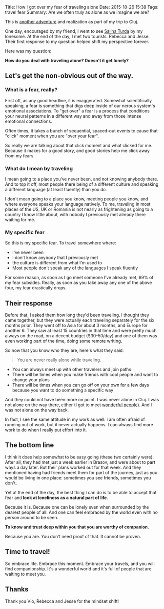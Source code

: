 Title: How I got over my fear of traveling alone
Date: 2015-10-26 15:38
Tags: travel fear
Summary: Are we often truly as alone as we imagine we are?

This is [another adventure](/2015/10/how-a-bus-trip-from-bucharest-to-cluj-changed-my-life/) and realization as part of my trip to Cluj.

One day, encouraged by my friend, I went to see [Salina Turda](https://en.wikipedia.org/wiki/Salina_Turda) by my lonesome. At the end of the day, I met two tourists: Rebecca and Jesse. Their first response to my question helped shift my perspective forever.

Here was my question:

**How do you deal with traveling alone? Doesn't it get lonely?**

## Let's get the non-obvious out of the way.

### What is a fear, really?

First off, as any good headline, it is exaggerated. Somewhat scientifically speaking, a fear is something that digs deep inside of our nerous system's emotional associations. To "get over" a fear is a process that conditions your neural patterns in a different way and away from those intense emotional connections.

Often times, it takes a bunch of sequential, spaced-out events to cause that "click" moment when you are "over your fear".

So really we are talking about that click moment and what clicked for me. Because it makes for a good story, and good stories help me click away from my fears.

### What do I mean by traveling

I mean going to a place you've never been, and not knowing anybody there. And to top it off, most people there being of a different culture and speaking a different language (at least fluently) than you do.

I don't mean going to a place you know, meeting people you know, and where everyone speaks your language natively. To me, traveling in most places of the US, UK or Romania is not nearly as frightening as going to a country I know little about, with nobody I previously met already there waiting for me.

### My specific fear

So this is my specific fear. To travel somewhere where:

* I've never been
* I don't know anybody that I previously met
* the culture is different from what I'm used to
* Most people don't speak any of the languages I speak fluently

For some reason, as soon as I go meet someone I've already met, 99% of my fear subsides. Really, as soon as you take away any one of the above four, my fear drastically drops.

## Their response

Before that, I asked them how long they'd been traveling. I thought they came together, but they were actually each traveling separately for the six months prior. They went off to Asia for about 3 months, and Europe for another 6. They saw at least 15 countries in that time and were pretty much always on the road, on a decent budget ($30-50/day) and one of them was even working part of the time, doing some remote writing.

So now that you know who they are, here's what they said:

> You are never really alone while traveling.

* You can always meet up with other travelers and join paths
* There will be times when you make friends with cool people and want to change your plans
* There will be times when you can go off on your own for a few days because you want to do something a specific way

And they could not have been more on point. I was never alone in Cluj. I was not alone on the way there, either (I got to meet [wonderful people](/2015/10/how-a-bus-trip-from-bucharest-to-cluj-changed-my-life/)). And I was not alone on the way back.

In fact, I see the same attitude in my work as well: I am often afraid of running out of work, but it never actually happens. I can always find more work to do when I really put effort into it.

## The bottom line

I think it does help somewhat to be easy going (these two certainly were). After all, they had met just a week earlier in Brasov, and were about to part ways a day later. But their plans worked out for that week. And they mentioned having had friends meet them for part of the journey, just as you would be living in one place: sometimes you see friends, sometimes you don't.

Yet at the end of the day, the best thing I can do is to be able to accept that fear and **look at loneliness as a natural part of life**.

Because it is. Because one can be lonely even when surrounded by the dearest people of all. And one can feel embraced by the world even with no person around to be seen.

**To know and trust deep within you that you are worthy of companion.**

Because you are. You don't need proof of that. It cannot be proven.

## Time to travel!

So embrace life. Embrace this moment. Embrace your travels, and you will find companionship. It's a wonderful world and it's full of people that are waiting to meet you.

## Thanks

Thank you Vio, Rebecca and Jesse for the mindset shift!
